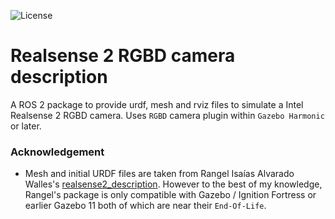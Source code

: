 ![License](https://img.shields.io/badge/License-Apache%202.0-green)
# Realsense 2 RGBD camera description

A ROS 2 package to provide urdf, mesh and rviz files to simulate a Intel Realsense 2 RGBD camera. Uses ```RGBD``` camera plugin within ```Gazebo Harmonic``` or later.

### Acknowledgement

* Mesh and initial URDF files are taken from Rangel Isaías Alvarado Walles's [realsense2_description](https://github.com/issaiass/realsense2_description). However to the best of my knowledge, Rangel's package is only compatible with Gazebo / Ignition Fortress or earlier Gazebo 11 both of which are near their `End-Of-Life`.